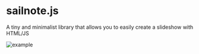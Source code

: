 # sailnote.js
A tiny and minimalist library that allows you to easily create a slideshow with HTML/JS

![example](http://zippy.gfycat.com/EvilCompleteCoqui.gif)
